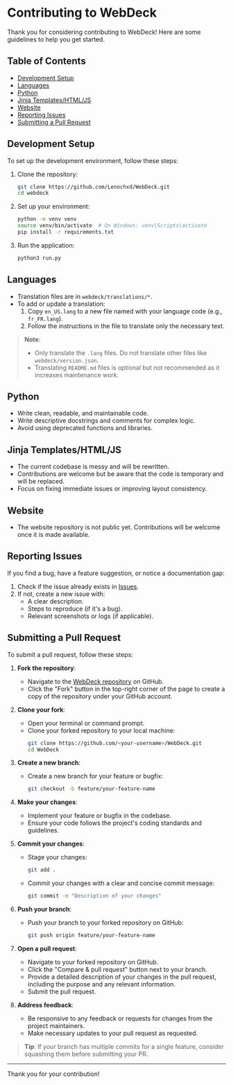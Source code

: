 # Contributing to WebDeck

Thank you for considering contributing to WebDeck! Here are some guidelines to help you get started.


## Table of Contents

<!-- - [Code of Conduct](#code-of-conduct) -->
- [Development Setup](#development-setup)
- [Languages](#languages)
- [Python](#python)
- [Jinja Templates/HTML/JS](#jinja-templateshtmljs)
- [Website](#website)
- [Reporting Issues](#reporting-issues)
- [Submitting a Pull Request](#submitting-a-pull-request)

<!-- ## Code of Conduct

Please adhere to the [Code of Conduct](https://github.com/Lenochxd/WebDeck/blob/master/.github/CODE_OF_CONDUCT.md) in all your interactions with the project. -->


## Development Setup

To set up the development environment, follow these steps:

1. Clone the repository:
    ```bash
    git clone https://github.com/Lenochxd/WebDeck.git
    cd webdeck
    ```

1. Set up your environment:
    ```bash
    python -m venv venv
    source venv/bin/activate  # On Windows: venv\Scripts\activate
    pip install -r requirements.txt
    ```
4. Run the application:
    ```bash
    python3 run.py
    ```


## Languages

- Translation files are in `webdeck/translations/*`.
- To add or update a translation:
  1. Copy `en_US.lang` to a new file named with your language code (e.g., `fr_FR.lang`).
  2. Follow the instructions in the file to translate only the necessary text.

> **Note**:
> - Only translate the `.lang` files. Do not translate other files like `webdeck/version.json`.
> - Translating `README.md` files is optional but not recommended as it increases maintenance work.


## Python

- Write clean, readable, and maintainable code.
- Write descriptive docstrings and comments for complex logic.
- Avoid using deprecated functions and libraries.


## Jinja Templates/HTML/JS

- The current codebase is messy and will be rewritten.
- Contributions are welcome but be aware that the code is temporary and will be replaced.
- Focus on fixing immediate issues or improving layout consistency.


## Website

- The website repository is not public yet. Contributions will be welcome once it is made available.


## Reporting Issues

If you find a bug, have a feature suggestion, or notice a documentation gap:
1. Check if the issue already exists in [Issues](https://github.com/Lenochxd/WebDeck/issues).
2. If not, create a new issue with:
   - A clear description.
   - Steps to reproduce (if it's a bug).
   - Relevant screenshots or logs (if applicable).


## Submitting a Pull Request

To submit a pull request, follow these steps:

1. **Fork the repository**:
    - Navigate to the [WebDeck repository](https://github.com/Lenochxd/WebDeck) on GitHub.
    - Click the "Fork" button in the top-right corner of the page to create a copy of the repository under your GitHub account.

2. **Clone your fork**:
    - Open your terminal or command prompt.
    - Clone your forked repository to your local machine:
        ```bash
        git clone https://github.com/<your-username>/WebDeck.git
        cd WebDeck
        ```

3. **Create a new branch**:
    - Create a new branch for your feature or bugfix:
        ```bash
        git checkout -b feature/your-feature-name
        ```

4. **Make your changes**:
    - Implement your feature or bugfix in the codebase.
    - Ensure your code follows the project's coding standards and guidelines.

5. **Commit your changes**:
    - Stage your changes:
        ```bash
        git add .
        ```
    - Commit your changes with a clear and concise commit message:
        ```bash
        git commit -m "Description of your changes"
        ```

6. **Push your branch**:
    - Push your branch to your forked repository on GitHub:
        ```bash
        git push origin feature/your-feature-name
        ```

7. **Open a pull request**:
    - Navigate to your forked repository on GitHub.
    - Click the "Compare & pull request" button next to your branch.
    - Provide a detailed description of your changes in the pull request, including the purpose and any relevant information.
    - Submit the pull request.

8. **Address feedback**:
    - Be responsive to any feedback or requests for changes from the project maintainers.
    - Make necessary updates to your pull request as requested.

> **Tip**: If your branch has multiple commits for a single feature, consider squashing them before submitting your PR.

---

Thank you for your contribution!
